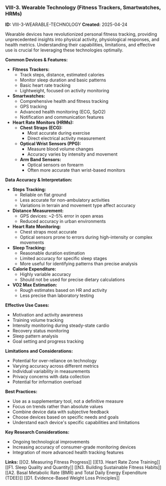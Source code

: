 ### VIII-3. Wearable Technology (Fitness Trackers, Smartwatches, HRMs)

**ID:** VIII-3-WEARABLE-TECHNOLOGY **Created:** 2025-04-24

Wearable devices have revolutionized personal fitness tracking, providing unprecedented insights into physical activity, physiological responses, and health metrics. Understanding their capabilities, limitations, and effective use is crucial for leveraging these technologies optimally.

**Common Devices & Features:**

- **Fitness Trackers:**
    - Track steps, distance, estimated calories
    - Monitor sleep duration and basic patterns
    - Basic heart rate tracking
    - Lightweight, focused on activity monitoring
- **Smartwatches:**
    - Comprehensive health and fitness tracking
    - GPS tracking
    - Advanced health monitoring (ECG, SpO2)
    - Notification and communication features
- **Heart Rate Monitors (HRMs):**
    - **Chest Straps (ECG):**
        - Most accurate during exercise
        - Direct electrical activity measurement
    - **Optical Wrist Sensors (PPG):**
        - Measure blood volume changes
        - Accuracy varies by intensity and movement
    - **Arm Band Sensors:**
        - Optical sensors on forearm
        - Often more accurate than wrist-based monitors

**Data Accuracy & Interpretation:**

- **Steps Tracking:**
    - Reliable on flat ground
    - Less accurate for non-ambulatory activities
    - Variations in terrain and movement type affect accuracy
- **Distance Measurement:**
    - GPS devices: ~2-5% error in open areas
    - Reduced accuracy in urban environments
- **Heart Rate Monitoring:**
    - Chest straps most accurate
    - Optical sensors prone to errors during high-intensity or complex movements
- **Sleep Tracking:**
    - Reasonable duration estimation
    - Limited accuracy for specific sleep stages
    - More useful for identifying patterns than precise analysis
- **Calorie Expenditure:**
    - Highly variable accuracy
    - Should not be used for precise dietary calculations
- **VO2 Max Estimation:**
    - Rough estimates based on HR and activity
    - Less precise than laboratory testing

**Effective Use Cases:**

- Motivation and activity awareness
- Training volume tracking
- Intensity monitoring during steady-state cardio
- Recovery status monitoring
- Sleep pattern analysis
- Goal setting and progress tracking

**Limitations and Considerations:**

- Potential for over-reliance on technology
- Varying accuracy across different metrics
- Individual variability in measurements
- Privacy concerns with data collection
- Potential for information overload

**Best Practices:**

- Use as a supplementary tool, not a definitive measure
- Focus on trends rather than absolute values
- Combine device data with subjective feedback
- Choose devices based on specific needs and goals
- Understand each device's specific capabilities and limitations

**Key Research Considerations:**

- Ongoing technological improvements
- Increasing accuracy of consumer-grade monitoring devices
- Integration of more advanced health tracking features

**Links:** [[O2. Measuring Fitness Progress]] [[E13. Heart Rate Zone Training]] [[F1. Sleep Quality and Quantity]] [[N3. Building Sustainable Fitness Habits]] [[A2. Basal Metabolic Rate (BMR) and Total Daily Energy Expenditure (TDEE)]] [[D1. Evidence-Based Weight Loss Principles]]
